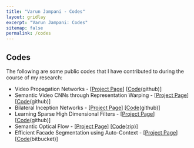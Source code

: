 ```yaml
---
title: "Varun Jampani - Codes"
layout: gridlay
excerpt: "Varun Jampani: Codes"
sitemap: false
permalink: /codes
---
```


## Codes

<p>The following are some public codes that I have contributed to during the course of my research:</p>

<ul>
	<li>Video Propagation Networks - [<a href="http://varunjampani.github.io/vpn">Project Page</a>] [<a href="https://github.com/varunjampani/video_prop_networks">Code</a>(github)]</li>
	<li>Semantic Video CNNs through Representation Warping - [<a href="http://segmentation.is.tuebingen.mpg.de/netwarp/">Project Page</a>] [<a href="https://github.com/raghudeep/netwarp_public">Code</a>(github)]</li>
	<li>Bilateral Inception Networks - [<a href="http://segmentation.is.tuebingen.mpg.de">Project Page</a>] [<a href="https://github.com/raghudeep/bilateralinceptions">Code</a>(github)]</li>
	<li>Learning Sparse High Dimensional Filters - [<a href="http://bilateralnn.is.tuebingen.mpg.de">Project Page</a>] [<a href="https://github.com/MPI-IS/bilateralNN">Code</a>(github)]</li>
	<li>Semantic Optical Flow - [<a href="https://ps.is.tuebingen.mpg.de/research_projects/semantic-optical-flow">Project Page</a>] [<a href="https://ps.is.tuebingen.mpg.de/uploads_file/attachment/attachment/281/semantic_flow_code_release.zip">Code</a>(zip)]</li>
	<li>Efficient Facade Segmentation using Auto-Context - [<a href="https://ps.is.tuebingen.mpg.de/research_projects/facade-segmentation">Project Page</a>] [<a href="https://bitbucket.org/rgadde/wacv15_code">Code</a>(bitbucket)]</li>
</ul>

<p>&nbsp;</p>
